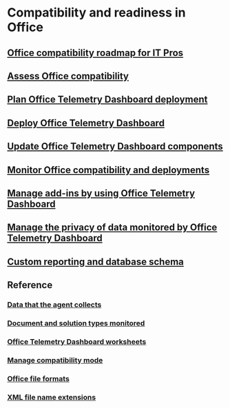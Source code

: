 # Compatibility and readiness in Office

## [Office compatibility roadmap for IT Pros](compatibility-and-telemetry-in-office.md)
## [Assess Office compatibility](assess-office-compatibility.md)
## [Plan Office Telemetry Dashboard deployment](plan-telemetry-dashboard-deployment.md)
## [Deploy Office Telemetry Dashboard](deploy-telemetry-dashboard.md)
## [Update Office Telemetry Dashboard components](update-office-telemetry-components-for-office-2016.md)
## [Monitor Office compatibility and deployments](monitor-office-compatibility-and-deployments-by-using-telemetry-dashboard.md)
## [Manage add-ins by using Office Telemetry Dashboard](manage-add-ins-by-using-telemetry-dashboard-in-office.md)
## [Manage the privacy of data monitored by Office Telemetry Dashboard](manage-the-privacy-of-data-monitored-by-telemetry-in-office.md)
## [Custom reporting and database schema](custom-reporting-and-database-schema-reference-for-telemetry-dashboard.md)

## Reference
### [Data that the agent collects](data-that-the-telemetry-agent-collects-in-office.md)
### [Document and solution types monitored](document-and-solution-types-monitored-by-telemetry-in-office.md)
### [Office Telemetry Dashboard worksheets](telemetry-dashboard-worksheet-reference.md)
### [Manage compatibility mode](manage-compatibility-mode-for-office.md)
### [Office file formats](office-file-format-reference.md)
### [XML file name extensions](xml-file-name-extension-reference-for-office.md)
